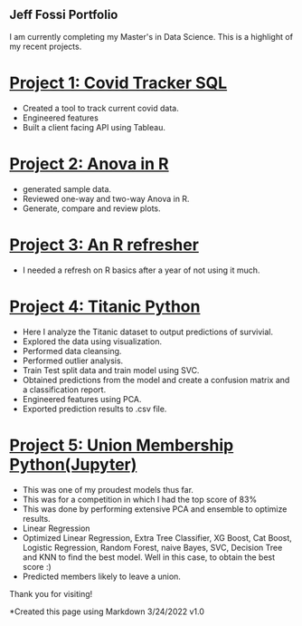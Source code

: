 ## Jeff Fossi Portfolio

I am currently completing my Master's in Data Science. This is a highlight of my recent projects. 

# [Project 1: Covid Tracker SQL](https://github.com/jmfoss03/FossiPortfolio/blob/ec77c8421874d845763fef7e1b27707e476ab35d/Covid%20Query.sql)
* Created a tool to track current covid data.
* Engineered features
* Built a client facing API using Tableau.

# [Project 2: Anova in R](https://github.com/jmfoss03/FossiPortfolio/blob/3c5afc88f36b0f6288d802280f4f14c7b0d27992/Project%202%20Anova)
* generated sample data.
* Reviewed one-way and two-way Anova in R.
* Generate, compare and review plots.

# [Project 3: An R refresher](https://github.com/jmfoss03/FossiPortfolio/blob/3c5afc88f36b0f6288d802280f4f14c7b0d27992/Project%203%20R%20basics)
* I needed a refresh on R basics after a year of not using it much.

# [Project 4: Titanic Python](https://github.com/jmfoss03/FossiPortfolio/blob/817b7869ef8987db48a3a31df8bac998c144b0ca/Titanic%20Data%20set%20Python)
* Here I analyze the Titanic dataset to output predictions of survivial.
* Explored the data using visualization.
* Performed data cleansing.
* Performed outlier analysis.
* Train Test split data and train model using SVC.
* Obtained predictions from the model and create a confusion matrix and a classification report.
* Engineered features using PCA.
* Exported prediction results to .csv file. 

# [Project 5: Union Membership Python(Jupyter)](https://github.com/jmfoss03/FossiPortfolio/blob/d928e29e55872e561dcc138e8035956716eda1b0/Union%20Python)
* This was one of my proudest models thus far.
* This was for a competition in which I had the top score of 83%
* This was done by performing extensive PCA and ensemble to optimize results.
* Linear Regression
* Optimized Linear Regression, Extra Tree Classifier, XG Boost, Cat Boost, Logistic Regression, Random Forest, naive Bayes, SVC, Decision Tree and KNN to find the best model. Well in this case, to obtain the best score :)
* Predicted members likely to leave a union.

Thank you for visiting!            

*Created this page using Markdown 3/24/2022 v1.0


